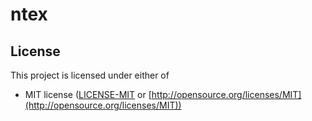 # ntex

## License

This project is licensed under either of

* MIT license ([LICENSE-MIT](LICENSE-MIT) or [http://opensource.org/licenses/MIT](http://opensource.org/licenses/MIT))
